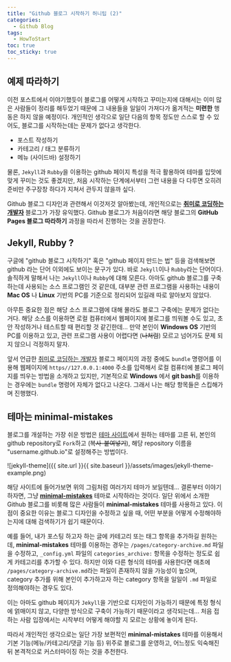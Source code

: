 ```yaml
---
title: "Github 블로그 시작하기 허니팁 (2)"
categories:
  - Github Blog
tags:
  - HowToStart
toc: true
toc_sticky: true
---
```


## 예제 따라하기

이전 포스트에서 이야기했듯이 블로그를 어떻게 시작하고 꾸미는지에 대해서는 이미 많은 사람들이 정리를 해두었기 때문에 그 내용들을 일일이 가져다가 옮겨적는 **미련한** 행동은 하지 않을 예정이다. 개인적인 생각으로 일단 다음의 항목 정도만 스스로 할 수 있어도, 블로그를 시작하는데는 문제가 없다고 생각한다.

* 포스트 작성하기
* 카테고리 / 태그 분류하기
* 메뉴 (사이드바) 설정하기

물론, `Jekyll`과 `Rubby`을 이용하는 github 페이지 특성을 적극 활용하여 테마를 입맛에 맞게 꾸미는 것도 좋겠지만, 처음 시작하는 단계에서부터 그런 내용을 다 다루면 오히려 준비만 주구장창 하다가 지쳐서 관두지 않을까 싶다. 

Github 블로그 디자인과 관련해서 이것저것 알아봤는데, 개인적으로는 **[취미로 코딩하는 개발자](https://devinlife.com/howto/)** 블로그가 가장 유익했다. Github 블로그가 처음이라면 해당 블로그의 **GitHub Pages 블로그 따라하기** 과정을 따라서 진행하는 것을 권장한다.


## Jekyll, Rubby ?

구글에 "github 블로그 시작하기" 혹은 "github 페이지 만드는 법" 등을 검색해보면 github 라는 단어 이외에도 보이는 문구가 있다. 바로 `Jekyll`이나 `Rubby`라는 단어이다. 솔직하게 말해서 나는 `Jekyll`이나 `Rubby`에 대해 모른다. 아마도 github 블로그를 구축하는데 사용되는 소스 프로그램인 것 같은데, 대부분 관련 프로그램을 사용하는 내용이 **Mac OS** 나 **Linux** 기반의 PC를 기준으로 정리되어 있길래 따로 알아보지 않았다.

아무튼 중요한 점은 해당 소스 프로그램에 대해 몰라도 블로그 구축에는 문제가 없다는 거다. 해당 소스를 이용하면 로컬 컴퓨터에서 웹페이지에 블로그를 띄워볼 수도 있고, 초안 작성하거나 테스트할 때 편리할 것 같긴한데... 만약 본인이 **Windows OS** 기반의 PC를 이용하고 있고, 관련 프로그램 사용이 어렵다면 (~~나처럼~~) 모르고 넘어가도 문제 되지 않으니 걱정하지 말자.

앞서 언급한 [취미로 코딩하는 개발자](https://devinlife.com/howto/) 블로그 페이지의 과정 중에도 `bundle` 명령어를 이용해 웹페이지에 `https//127.0.0.1:4000` 주소를 입력해서 로컬 컴퓨터에 블로그 페이지를 띄우는 방법을 소개하고 있지만, 기본적으로 **Windows** 에서 **git bash**를 이용하는 경우에는 `bundle` 명령어 자체가 없다고 나온다. 그래서 나는 해당 항목들은 스킵해가며 진행했다.


## 테마는 minimal-mistakes

블로그를 개설하는 가장 쉬운 방법은 [테마 사이트](http://jekyllthemes.org/)에서 원하는 테마를 고른 뒤, 본인의 github repository로 `Fork`하고 (~~복사-붙여넣기~~), 해당 repository 이름을 "username.github.io"로 설정해주는 방법이다.

![jekyll-theme]({{ site.url }}{{ site.baseurl }}/assets/images/jekyll-theme-example.png)

해당 사이트에 들어가보면 위의 그림처럼 여러가지 테마가 보일텐데... 결론부터 이야기하자면, 그냥 **[minimal-mistakes](https://github.com/mmistakes/minimal-mistakes)** 테마로 시작하라는 것이다. 일단 위에서 소개한 Github 블로그를 비롯해 많은 사람들이 **minimal-mistakes** 테마를 사용하고 있다. 이 점이 중요한 이유는 블로그 디자인을 수정하고 싶을 때, 어떤 부분을 어떻게 수정해야하는지에 대해 검색하기가 쉽기 때문이다.

예를 들어, 내가 포스팅 하고자 하는 글에 카테고리 또는 태그 항목을 추가하길 원하는데, **minimal-mistakes** 테마를 이용하는 경우는 `/pages/category-archive.md` 파일을 수정하고, `_config.yml` 파일의 `categories_archive:` 항목을 수정하는 정도로 쉽게 카테고리를 추가할 수 있다. 하지만 이와 다른 형식의 테마를 사용한다면 애초에 `/pages/category-archive.md`라는 파일이 존재하지 않을 가능성이 높으며, category 추가를 위해 본인이 추가하고자 하는 category 항목을 일일이 `.md` 파일로 정의해야하는 경우도 있다.

이는 아마도 github 페이지가 `Jekyll`을 기반으로 디자인이 가능하기 때문에 특정 형식에 얽매이지 않고, 다양한 방식으로 구축이 가능하기 때문이라고 생각되는데... 처음 접하는 사람 입장에서는 시작부터 어떻게 해야할 지 모르는 상황에 놓이게 된다. 

따라서 개인적인 생각으로는 일단 가장 보편적인 **minimal-mistakes** 테마를 이용해서 기본 기능(메뉴/카테고리/댓글 기능 등) 위주로 블로그를 운영하고, 어느정도 익숙해진 뒤 본격적으로 커스터마이징 하는 것을 추천한다.